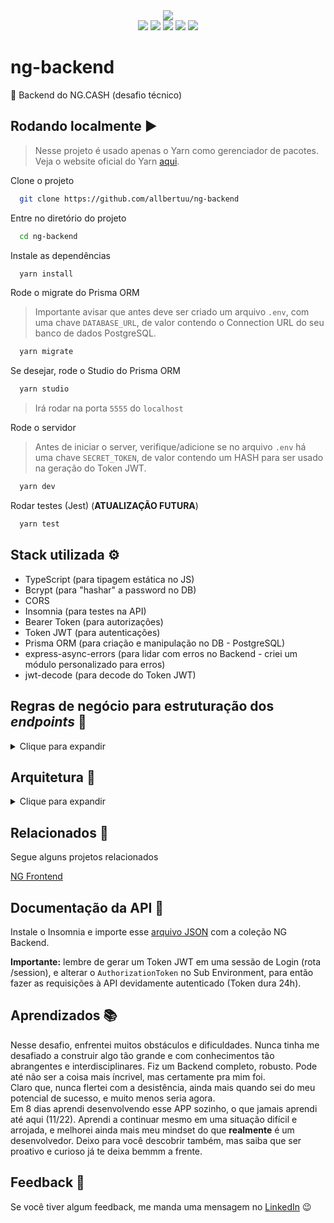<div align="center">
  <img src="https://img.shields.io/badge/status-completed-brightgreen" />
</div>
<div align="center">
  <img src="https://img.shields.io/badge/Node.js-43853D?&logo=node.js&logoColor=white" />
  <img src="https://img.shields.io/badge/Express.js-287340" />
  <img src="https://img.shields.io/badge/TypeScript-007ACC?&logo=typescript&logoColor=white" />
  <img src="https://img.shields.io/badge/Prisma-3982CE?&logo=Prisma&logoColor=white" />
  <img src="https://img.shields.io/badge/json%20web%20tokens%20|%20JWT-1b1c1a?&logo=json-web-tokens&logoColor=pink" />
</div>

# ng-backend

🧱 Backend do NG.CASH (desafio técnico)

## Rodando localmente ▶

> Nesse projeto é usado apenas o Yarn como gerenciador de pacotes. Veja o website oficial do Yarn [aqui](https://yarnpkg.com/).

Clone o projeto

```bash
  git clone https://github.com/allbertuu/ng-backend
```

Entre no diretório do projeto

```bash
  cd ng-backend
```

Instale as dependências

```bash
  yarn install
```

Rode o migrate do Prisma ORM

> Importante avisar que antes deve ser criado um arquivo `.env`, com uma chave `DATABASE_URL`, de valor contendo o Connection URL do seu banco de dados PostgreSQL.

```bash
  yarn migrate
```

Se desejar, rode o Studio do Prisma ORM

```bash
  yarn studio
```

> Irá rodar na porta `5555` do `localhost`

Rode o servidor

> Antes de iniciar o server, verifique/adicione se no arquivo `.env` há uma chave `SECRET_TOKEN`, de valor contendo um HASH para ser usado na geração do Token JWT.

```bash
  yarn dev
```

Rodar testes (Jest) (**ATUALIZAÇÃO FUTURA**)

```bash
  yarn test
```

## Stack utilizada ⚙

-   TypeScript (para tipagem estática no JS)
-   Bcrypt (para "hashar" a password no DB)
-   CORS
-   Insomnia (para testes na API)
-   Bearer Token (para autorizações)
-   Token JWT (para autenticações)
-   Prisma ORM (para criação e manipulação no DB - PostgreSQL)
-   express-async-errors (para lidar com erros no Backend - criei um módulo personalizado para erros)
-   jwt-decode (para decode do Token JWT)

## Regras de negócio para estruturação dos _endpoints_ 📑

<details>
<summary>Clique para expandir</summary>

-   [x] Qualquer pessoa deverá poder fazer parte da NG. Para isso, basta realizar o cadastro informando _username_ e _password_.
-   [x] Deve-se garantir que cada _username_ seja único e composto por, pelo menos, 3 caracteres.
-   [x] Deve-se garantir que a _password_ seja composta por pelo menos 8 caracteres, um número e uma letra maiúscula. Lembre-se que ela deverá ser _hashada_ ao ser armazenada no banco.
-   [x] Durante o processo de cadastro de um novo usuário, sua respectiva conta deverá ser criada automaticamente na tabela **Accounts** com um _balance_ de R$ 100,00. É importante ressaltar que caso ocorra algum problema e o usuário não seja criado, a tabela **Accounts** não deverá ser afetada.
-   [x] Todo usuário deverá conseguir logar na aplicação informando _username_ e _password._ Caso o login seja bem-sucedido, um token JWT (com 24h de validade) deverá ser fornecido.
-   [x] Todo usuário logado (ou seja, que apresente um token válido) deverá ser capaz de visualizar seu próprio _balance_ atual. Um usuário A não pode visualizar o _balance_ de um usuário B, por exemplo.
-   [x] Todo usuário logado (ou seja, que apresente um token válido) deverá ser capaz de realizar um _cash-out_ informando o _username_ do usuário que sofrerá o _cash-in_), caso apresente _balance_ suficiente para isso. Atente-se ao fato de que um usuário não deverá ter a possibilidade de realizar uma transferência para si mesmo.
-   [x] Toda nova transação bem-sucedida deverá ser registrada na tabela **Transactions**. Em casos de falhas transacionais, a tabela **Transactions** não deverá ser afetada.
-   [x] Todo usuário logado (ou seja, que apresente um token válido) deverá ser capaz de visualizar as transações financeiras (_cash-out_ e _cash-in_) que participou. Caso o usuário não tenha participado de uma determinada transação, ele nunca poderá ter acesso à ela.
-   [] Todo usuário logado (ou seja, que apresente um token válido) deverá ser capaz de filtrar as transações financeiras que participou por: - [] Data de realização da transação e/ou - [] Transações de _cash-out;_ - [] Transações de _cash-in._
</details>

## Arquitetura 🧱

<details>
<summary>Clique para expandir</summary>

-   Tabela **Users:**
    -   id —> _PK_
    -   username (o @ do usuário)
    -   password (_hasheada_)
    -   accountId —> _FK_ Accounts[id]
-   Tabela **Accounts:**
    -   id —> _PK_
    -   balance
-   Tabela **Transactions:** - id —> _PK_ - debitedAccountId —> _FK_ Accounts[id] - creditedAccountId —> _FK_ Accounts[id] - value - createdAt
</details>

## Relacionados 🔗

Segue alguns projetos relacionados

[NG Frontend](https://github.com/allbertuu/ng-frontend)

## Documentação da API 🧱

Instale o Insomnia e importe esse [arquivo JSON](https://drive.google.com/file/d/1HF9fhqjjoLlfzcN-CLRS6xqYem5OuBYW/view?usp=sharing) com a coleção NG Backend.

**Importante:** lembre de gerar um Token JWT em uma sessão de Login (rota /session), e alterar o `AuthorizationToken` no Sub Environment, para então fazer as requisições à API devidamente autenticado (Token dura 24h).

## Aprendizados 📚

Nesse desafio, enfrentei muitos obstáculos e dificuldades. Nunca tinha me desafiado a construir algo tão grande e com conhecimentos tão abrangentes e interdisciplinares. Fiz um Backend completo, robusto. Pode até não ser a coisa mais íncrivel, mas certamente pra mim foi.  
Claro que, nunca flertei com a desistência, ainda mais quando sei do meu potencial de sucesso, e muito menos seria agora.  
Em 8 dias aprendi desenvolvendo esse APP sozinho, o que jamais aprendi até aqui (11/22). Aprendi a continuar mesmo em uma situação difícil e arrojada, e melhorei ainda mais meu mindset do que **realmente** é um desenvolvedor. Deixo para você descobrir também, mas saiba que ser proativo e curioso já te deixa bemmm a frente.

## Feedback 💬

Se você tiver algum feedback, me manda uma mensagem no [LinkedIn](https://www.linkedin.com/in/albertov-albuquerque/) 😉
